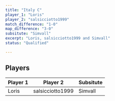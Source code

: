 ```yaml
---
title: "Italy C"
player_1: "Loris"
player_2: "salsicciotto1999"
match_difference: "1-0"
map_difference: "3-0"
subsitute: "Simvall"
excerpt: "Loris, salsicciotto1999 and Simvall"
status: "Qualified"

---
```

## Players

| Player 1 | Player 2 | Subsitute |
| -- | -- | -- |
| Loris | salsicciotto1999 | Simvall |
